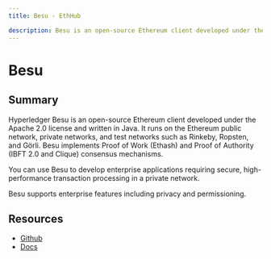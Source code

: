 ```yaml
---
title: Besu - EthHub

description: Besu is an open-source Ethereum client developed under the Apache 2.0 license and written in Java.
---
```


# Besu

## Summary

Hyperledger Besu is an open-source Ethereum client developed under the Apache 2.0 license and written in Java. It runs on the Ethereum public network, private networks, and test networks such as Rinkeby, Ropsten, and Görli. Besu implements Proof of Work (Ethash) and Proof of Authority (IBFT 2.0 and Clique) consensus mechanisms.

You can use Besu to develop enterprise applications requiring secure, high-performance transaction processing in a private network.

Besu supports enterprise features including privacy and permissioning.

## Resources

* [Github](https://github.com/hyperledger/besu)
* [Docs](https://besu.hyperledger.org/en/stable/)


